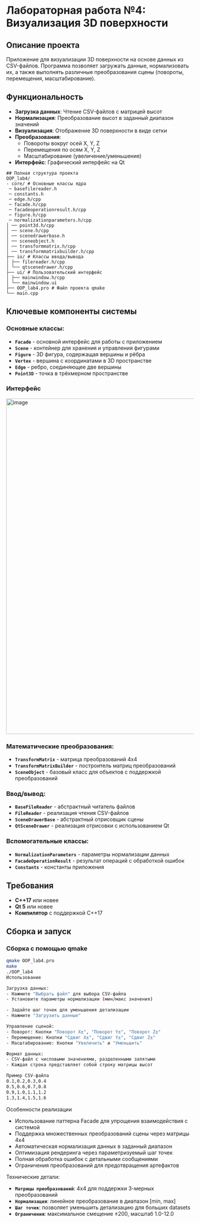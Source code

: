 # Лабораторная работа №4: Визуализация 3D поверхности

## Описание проекта

Приложение для визуализации 3D поверхности на основе данных из CSV-файлов. Программа позволяет загружать данные, нормализовать их, а также выполнять различные преобразования сцены (повороты, перемещения, масштабирование).

## Функциональность

- **Загрузка данных**: Чтение CSV-файлов с матрицей высот
- **Нормализация**: Преобразование высот в заданный диапазон значений
- **Визуализация**: Отображение 3D поверхности в виде сетки
- **Преобразования**:
  - Повороты вокруг осей X, Y, Z
  - Перемещения по осям X, Y, Z
  - Масштабирование (увеличение/уменьшение)
- **Интерфейс**: Графический интерфейс на Qt
  
```
## Полная структура проекта
OOP_lab4/
- core/ # Основные классы ядра
 ─ basefilereader.h
 ─ constants.h
 ─ edge.h/cpp
 ─ facade.h/cpp
 ─ facadeoperationresult.h/cpp
 ─ figure.h/cpp
 ─ normalizationparameters.h/cpp
│ ── point3d.h/cpp
│ ── scene.h/cpp
│ ── scenedrawerbase.h
│ ── sceneobject.h
│ ── transformmatrix.h/cpp
│ ── transformmatrixbuilder.h/cpp
├── io/ # Классы ввода/вывода
│ ├── filereader.h/cpp
│ └── qtscenedrawer.h/cpp
├── ui/ # Пользовательский интерфейс
│ ├── mainwindow.h/cpp
│ └── mainwindow.ui
├── OOP_lab4.pro # Файл проекта qmake
└── main.cpp
```

## Ключевые компоненты системы

### Основные классы:
- **`Facade`** - основной интерфейс для работы с приложением
- **`Scene`** - контейнер для хранения и управления фигурами
- **`Figure`** - 3D фигура, содержащая вершины и рёбра
- **`Vertex`** - вершина с координатами в 3D пространстве
- **`Edge`** - ребро, соединяющее две вершины
- **`Point3D`** - точка в трёхмерном пространстве
  
### Интерфейс
<img width="1000" height="900" alt="image" src="https://github.com/user-attachments/assets/6118e7d7-2a39-424c-92d6-7d34e5536cfa" />

### Математические преобразования:
- **`TransformMatrix`** - матрица преобразований 4x4
- **`TransformMatrixBuilder`** - построитель матриц преобразований
- **`SceneObject`** - базовый класс для объектов с поддержкой преобразований

### Ввод/вывод:
- **`BaseFileReader`** - абстрактный читатель файлов
- **`FileReader`** - реализация чтения CSV-файлов
- **`SceneDrawerBase`** - абстрактный отрисовщик сцены
- **`QtSceneDrawer`** - реализация отрисовки с использованием Qt

### Вспомогательные классы:
- **`NormalizationParameters`** - параметры нормализации данных
- **`FacadeOperationResult`** - результат операций с обработкой ошибок
- **`Constants`** - константы приложения

## Требования

- **C++17** или новее
- **Qt 5** или новее
- **Компилятор** с поддержкой C++17

## Сборка и запуск

### Сборка с помощью qmake

```bash
qmake OOP_lab4.pro
make
./OOP_lab4
Использование

Загрузка данных:
- Нажмите "Выбрать файл" для выбора CSV-файла
- Установите параметры нормализации (мин/макс значения)

- Задайте шаг точек для уменьшения детализации
- Нажмите "Загрузить данные"

Управление сценой:
- Поворот: Кнопки "Поворот X±", "Поворот Y±", "Поворот Z±"
- Перемещение: Кнопки "Сдвиг X±", "Сдвиг Y±", "Сдвиг Z±"
- Масштабирование: Кнопки "Увеличить" и "Уменьшить"

Формат данных:
- CSV-файл с числовыми значениями, разделенными запятыми
- Каждая строка представляет собой строку матрицы высот

Пример CSV-файла
0.1,0.2,0.3,0.4
0.5,0.6,0.7,0.8
0.9,1.0,1.1,1.2
1.3,1.4,1.5,1.6
```
Особенности реализации
- Использование паттерна Facade для упрощения взаимодействия с системой
- Поддержка множественных преобразований сцены через матрицы 4x4
- Автоматическая нормализация данных в заданный диапазон
- Оптимизация рендеринга через параметризуемый шаг точек
- Полная обработка ошибок с детальными сообщениями
- Ограничения преобразований для предотвращения артефактов

Технические детали:
- **`Матрицы преобразований`**: 4x4 для поддержки 3-мерных преобразований
- **`Нормализация`**: линейное преобразование в диапазон [min, max]
- **`Шаг точек`**: позволяет уменьшить детализацию для больших datasets
- **`Ограничения`**: максимальное смещение ±200, масштаб 1.0-12.0
